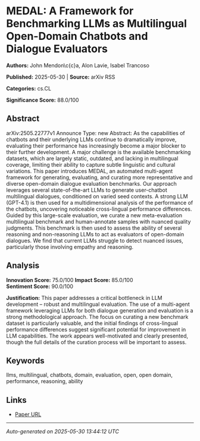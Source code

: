 # MEDAL: A Framework for Benchmarking LLMs as Multilingual Open-Domain Chatbots and Dialogue Evaluators

**Authors:** John Mendon\c{c}a, Alon Lavie, Isabel Trancoso

**Published:** 2025-05-30 | **Source:** arXiv RSS

**Categories:** cs.CL

**Significance Score:** 88.0/100

## Abstract

arXiv:2505.22777v1 Announce Type: new 
Abstract: As the capabilities of chatbots and their underlying LLMs continue to dramatically improve, evaluating their performance has increasingly become a major blocker to their further development. A major challenge is the available benchmarking datasets, which are largely static, outdated, and lacking in multilingual coverage, limiting their ability to capture subtle linguistic and cultural variations. This paper introduces MEDAL, an automated multi-agent framework for generating, evaluating, and curating more representative and diverse open-domain dialogue evaluation benchmarks. Our approach leverages several state-of-the-art LLMs to generate user-chatbot multilingual dialogues, conditioned on varied seed contexts. A strong LLM (GPT-4.1) is then used for a multidimensional analysis of the performance of the chatbots, uncovering noticeable cross-lingual performance differences. Guided by this large-scale evaluation, we curate a new meta-evaluation multilingual benchmark and human-annotate samples with nuanced quality judgments. This benchmark is then used to assess the ability of several reasoning and non-reasoning LLMs to act as evaluators of open-domain dialogues. We find that current LLMs struggle to detect nuanced issues, particularly those involving empathy and reasoning.

## Analysis

**Innovation Score:** 75.0/100
**Impact Score:** 85.0/100  
**Sentiment Score:** 90.0/100

**Justification:** This paper addresses a critical bottleneck in LLM development – robust and multilingual evaluation. The use of a multi-agent framework leveraging LLMs for both dialogue generation and evaluation is a strong methodological approach. The focus on curating a new benchmark dataset is particularly valuable, and the initial findings of cross-lingual performance differences suggest significant potential for improvement in LLM capabilities. The work appears well-motivated and clearly presented, though the full details of the curation process will be important to assess.

## Keywords

llms, multilingual, chatbots, domain, evaluation, open, open domain, performance, reasoning, ability

## Links

- [Paper URL](https://arxiv.org/abs/2505.22777)

---
*Auto-generated on 2025-05-30 13:44:12 UTC*
